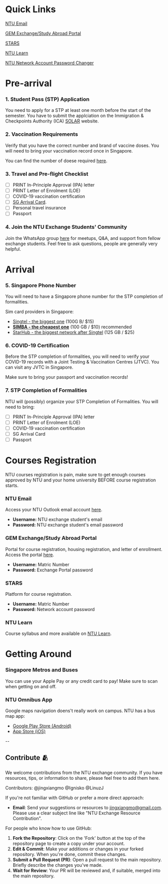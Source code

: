 # Quick Links
[NTU Email](https://outlook.office.com/)

[GEM Exchange/Study Abroad Portal](https://venus2.wis.ntu.edu.sg/GEMT/Student/StudentLogin.aspx)

[STARS](https://venus2.wis.ntu.edu.sg/GEMT/Student/StudentLogin.aspx)

[NTU Learn](https://ntulearn.ntu.edu.sg/ultra/institution-page)

[NTU Network Account Password Changer](https://pwd.ntu.edu.sg)


# Pre-arrival 
### 1. Student Pass (STP) Application
You need to apply for a STP at least one month before the start of the semester. You have to submit the applciation on the Immigration & Checkpoints Authority
(ICA) [SOLAR](https://eservices.ica.gov.sg/solar/index.xhtml) website.

### 2. Vaccination Requirements
Verify that you have the correct number and brand of vaccine doses. You will need to bring your vaccination record once in Singapore.

You can find the number of doese required [here](https://www.moh.gov.sg/covid-19/vaccination/faqs-on-overseas-vaccination-records-travel#overseasvax).


### 3. Travel and Pre-flight Checklist
- [ ] PRINT In-Principle Approval (IPA) letter
- [ ] PRINT Letter of Enrolment (LOE)
- [ ] COVID-19 vaccination certification
- [ ] [SG Arrival Card](https://eservices.ica.gov.sg/sgarrivalcard/).
- [ ] Personal travel insurance
- [ ] Passport

### 4. Join the NTU Exchange Students' Community
Join the WhatsApp group [here](https://chat.whatsapp.com/CpCrG6GiQdl2YCxojw3n6D) for meetups, Q&A, and support from fellow exchange students. Feel free to ask questions, people are generally very helpful.

# Arrival
### 5. Singapore Phone Number
You will need to have a Singapore phone number for the STP completion of formalities.

Sim card providers in Singapore:
- [Singtel - the biggest one](https://www.simba.sg/personal) (100G B/ $15)
- **[SIMBA - the cheapest one](https://www.singtel.com/personal/products-services/mobile/prepaid-plans/hi-sim-cards)** (100 GB / $10) recommended
- [StarHub - the biggest network after Singtel](https://www.starhub.com/personal/mobile/mobile-phones-plans/prepaid-cards.html) (125 GB / $25)

### 6. COVID-19 Certification
Before the STP completion of formalities, you will need to verify your COVID-19 records with a Joint Testing & Vaccination Centres (JTVC). You can visit any JVTC in Singapore. 

Make sure to bring your passport and vaccination records!

### 7. STP Completion of Formalities

NTU will (possibly) organize your STP Completion of Formalities. You will need to bring:
- [ ] PRINT In-Principle Approval (IPA) letter
- [ ] PRINT Letter of Enrolment (LOE)
- [ ] COVID-19 vaccination certification
- [ ] SG Arrival Card
- [ ] Passport

# Courses Registration
NTU courses registration is pain, make sure to get enough courses approved by NTU and your home university BEFORE course registration starts.

### NTU Email
Access your NTU Outlook email account [here](https://outlook.office.com/).
- **Username:** NTU exchange student's email
- **Password:** NTU exchange student's email password

### GEM Exchange/Study Abroad Portal
Portal for course registration, housing registration, and letter of enrollment. Access the portal [here](https://venus2.wis.ntu.edu.sg/GEMT/Student/StudentLogin.aspx).
- **Username:** Matric Number
- **Password:** Exchange Portal password

### STARS
Platform for course registration.
- **Username:** Matric Number
- **Password:** Network account password

### NTU Learn
Course syllabus and more available on [NTU Learn](https://ntulearn.ntu.edu.sg/ultra/institution-page).

# Getting Around 
### Singapore Metros and Buses
You can use your Apple Pay or any credit card to pay! Make sure to scan when getting on and off.

### NTU Omnibus App
Google maps navigation doens't really work on campus. NTU has a bus map app:

- [Google Play Store (Android)](https://play.google.com/store/apps/details?id=pw.adithya.ntubusnow&pcampaignid=)
- [App Store (iOS)](https://apps.apple.com/us/app/ntu-omnibus/id1636457987)

--

## Contribute 🫂
We welcome contributions from the NTU exchange community. If you have resources, tips, or information to share, please feel free to add them here.

Contributors:
@jingxiangmo
@Ignisko
@LinuzJ

If you're not familiar with GitHub or prefer a more direct approach:
- **Email**: Send your suggestions or resources to [jingxiangmo@gmail.com](mailto:jingxiangmo@gmail.com). Please use a clear subject line like "NTU Exchange Resource Contribution".

For people who know how to use GitHub:
1. **Fork the Repository**: Click on the 'Fork' button at the top of the repository page to create a copy under your account.
2. **Edit & Commit**: Make your additions or changes in your forked repository. When you're done, commit these changes.
3. **Submit a Pull Request (PR)**: Open a pull request to the main repository. Briefly describe the changes you've made.
4. **Wait for Review**: Your PR will be reviewed and, if suitable, merged into the main repository.
